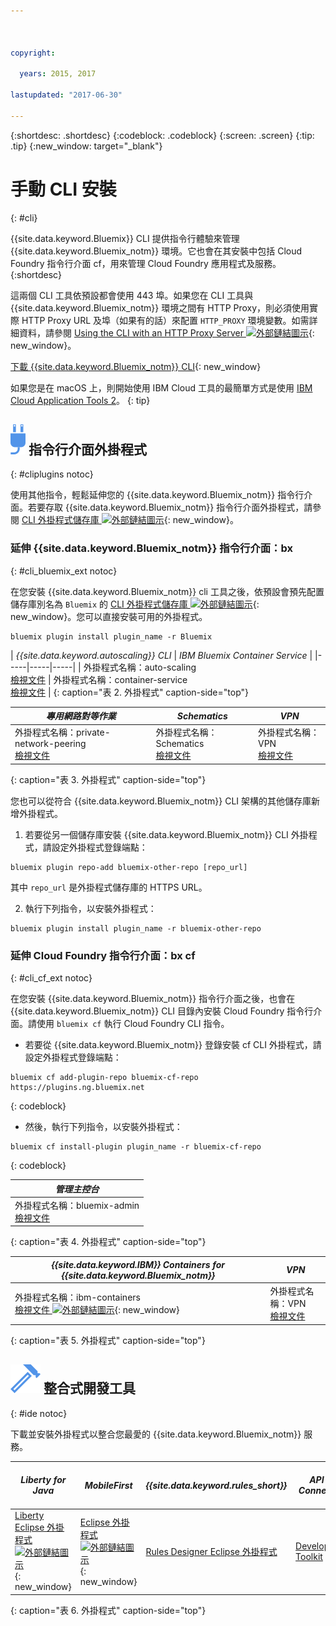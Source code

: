 ```yaml
---



copyright:

  years: 2015, 2017

lastupdated: "2017-06-30"

---
```


{:shortdesc: .shortdesc}
{:codeblock: .codeblock}
{:screen: .screen}
{:tip: .tip}
{:new_window: target="_blank"}

# 手動 CLI 安裝
{: #cli}

{{site.data.keyword.Bluemix}} CLI 提供指令行體驗來管理 {{site.data.keyword.Bluemix_notm}} 環境。它也會在其安裝中包括 Cloud Foundry 指令行介面 cf，用來管理 Cloud Foundry 應用程式及服務。
{:shortdesc}

這兩個 CLI 工具依預設都會使用 443 埠。如果您在 CLI 工具與 {{site.data.keyword.Bluemix_notm}} 環境之間有 HTTP Proxy，則必須使用實際 HTTP Proxy URL 及埠（如果有的話）來配置 `HTTP_PROXY` 環境變數。如需詳細資料，請參閱 [Using the CLI with an HTTP Proxy Server ![外部鏈結圖示](../icons/launch-glyph.svg)](http://docs.cloudfoundry.org/cf-cli/http-proxy.html){: new_window}。

[下載 {{site.data.keyword.Bluemix_notm}} CLI](/docs/cli/reference/bluemix_cli/all_versions.html){: new_window} 

如果您是在 macOS 上，則開始使用 IBM Cloud 工具的最簡單方式是使用 [IBM Cloud Application Tools 2](/docs/cli/icat.html)。
{: tip}

## ![](./images/CLI_Plugin.svg) 指令行介面外掛程式
{: #cliplugins notoc}

使用其他指令，輕鬆延伸您的 {{site.data.keyword.Bluemix_notm}} 指令行介面。若要存取 {{site.data.keyword.Bluemix_notm}} 指令行介面外掛程式，請參閱 [CLI 外掛程式儲存庫 ![外部鏈結圖示](../icons/launch-glyph.svg)](https://plugins.ng.bluemix.net/){: new_window}。

### 延伸 {{site.data.keyword.Bluemix_notm}} 指令行介面：bx
{: #cli_bluemix_ext notoc}


在您安裝 {{site.data.keyword.Bluemix_notm}} cli 工具之後，依預設會預先配置儲存庫別名為 `Bluemix` 的 [CLI 外掛程式儲存庫 ![外部鏈結圖示](../icons/launch-glyph.svg)](https://plugins.ng.bluemix.net/){: new_window}。您可以直接安裝可用的外掛程式。

```
bluemix plugin install plugin_name -r Bluemix
```

| *{{site.data.keyword.autoscaling}} CLI* |  *IBM Bluemix Container Service*  |
|-----|-----|-----|
| 外掛程式名稱：auto-scaling <br> [檢視文件](/docs/cli/plugins/auto-scaling/index.html) |  外掛程式名稱：container-service  <br> [檢視文件](/docs/containers/cs_cli_devtools.html) |
{: caption="表 2. 外掛程式" caption-side="top"}

|  *專用網路對等作業* | *Schematics* | *VPN*  |
|-----|-----|-----|
| 外掛程式名稱：private-network-peering  <br> [檢視文件](/docs/cli/plugins/pnp/index.html) | 外掛程式名稱：Schematics  <br> [檢視文件](/docs/services/schematics/schematics_reference.html) | 外掛程式名稱：VPN <br> [檢視文件](/docs/cli/plugins/bx_vpn/index.html) |
{: caption="表 3. 外掛程式" caption-side="top"}

您也可以從符合 {{site.data.keyword.Bluemix_notm}} CLI 架構的其他儲存庫新增外掛程式。
1. 若要從另一個儲存庫安裝 {{site.data.keyword.Bluemix_notm}} CLI 外掛程式，請設定外掛程式登錄端點：
```
bluemix plugin repo-add bluemix-other-repo [repo_url]
```
其中 `repo_url` 是外掛程式儲存庫的 HTTPS URL。

2. 執行下列指令，以安裝外掛程式：
```
bluemix plugin install plugin_name -r bluemix-other-repo
```

### 延伸 Cloud Foundry 指令行介面：bx cf
{: #cli_cf_ext notoc}

在您安裝 {{site.data.keyword.Bluemix_notm}} 指令行介面之後，也會在 {{site.data.keyword.Bluemix_notm}} CLI 目錄內安裝 Cloud Foundry 指令行介面。請使用 `bluemix cf` 執行 Cloud Foundry CLI 指令。

* 若要從 {{site.data.keyword.Bluemix_notm}} 登錄安裝 cf CLI 外掛程式，請設定外掛程式登錄端點：

```
bluemix cf add-plugin-repo bluemix-cf-repo https://plugins.ng.bluemix.net
```
{: codeblock}

* 然後，執行下列指令，以安裝外掛程式：

```
bluemix cf install-plugin plugin_name -r bluemix-cf-repo
```
{: codeblock}

| *管理主控台* |
-----------------|
|  外掛程式名稱：bluemix-admin<br> [檢視文件](/docs/cli/plugins/bluemix_admin/index.html) |
{: caption="表 4. 外掛程式" caption-side="top"}

| *{{site.data.keyword.IBM}} Containers for {{site.data.keyword.Bluemix_notm}}*| *VPN* |
|-----------------|-----------------|
| 外掛程式名稱：ibm-containers<br> [檢視文件 ![外部鏈結圖示](../icons/launch-glyph.svg)](https://www.{DomainName}/docs/containers/container_cli_cfic.html#container_cli_cfic){: new_window} | 外掛程式名稱：VPN <br> [檢視文件](/docs/cli/plugins/vpn/index.html) |
{: caption="表 5. 外掛程式" caption-side="top"}

## ![](./images/Integrated_Dev_Tools.svg) 整合式開發工具
{: #ide notoc}

下載並安裝外掛程式以整合您最愛的 {{site.data.keyword.Bluemix_notm}} 服務。

| *Liberty for Java* | *MobileFirst* | *{{site.data.keyword.rules_short}}* | *API Connect* | *Eclipse Tools for Bluemix* |
|----------|----------|----------|----------|----------|
| [Liberty Eclipse 外掛程式 ![外部鏈結圖示](../icons/launch-glyph.svg)](https://developer.ibm.com/wasdev/downloads/liberty-profile-using-eclipse/){: new_window} | [Eclipse 外掛程式 ![外部鏈結圖示](../icons/launch-glyph.svg)](https://marketplace.eclipse.org/content/ibm-mobilefirst-platform-studio){: new_window} | [Rules Designer Eclipse 外掛程式](../services/rules/index.html#rulov002) | [Developer Toolkit](/docs/services/apiconnect/apic_003.html#apic_001 ) | [Bluemix Eclipse 外掛程式](/docs/manageapps/eclipsetools/eclipsetools.html) |
{: caption="表 6. 外掛程式" caption-side="top"}
